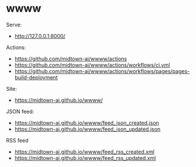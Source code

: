 # wwww

Serve:
 * http://127.0.0.1:8000/

Actions:
 * https://github.com/midtown-ai/wwww/actions
 * https://github.com/midtown-ai/wwww/actions/workflows/ci.yml
 * https://github.com/midtown-ai/wwww/actions/workflows/pages/pages-build-deployment

Site:
 * https://midtown-ai.github.io/wwww/

JSON feed: 
 * https://midtown-ai.github.io/wwww/feed_json_created.json
 * https://midtown-ai.github.io/wwww/feed_json_updated.json

RSS feed
 * https://midtown-ai.github.io/wwww/feed_rss_created.xml
 * https://midtown-ai.github.io/wwww/feed_rss_updated.xml

